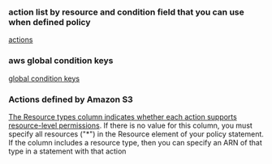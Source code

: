 ### action list by resource and condition field that you can use when defined policy
[actions](https://docs.aws.amazon.com/service-authorization/latest/reference/reference.html)

### aws global condition keys
[global condition keys](https://docs.aws.amazon.com/IAM/latest/UserGuide/reference_policies_condition-keys.html)

### Actions defined by Amazon S3

[The Resource types column indicates whether each action supports resource-level permissions](https://docs.aws.amazon.com/service-authorization/latest/reference/list_amazons3.html). If there is no value for this column, you must specify all resources ("*") in the Resource element of your policy statement. If the column includes a resource type, then you can specify an ARN of that type in a statement with that action
